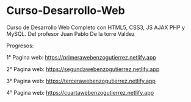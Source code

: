 # Curso-Desarrollo-Web
 
Curso de Desarrollo Web Completo con HTML5, CSS3, JS AJAX PHP y MySQL. Del profesor Juan Pablo De la torre Valdez

Progresos:

1° Pagina web: https://primerawebenzogutierrez.netlify.app

2° Pagina web: https://segundawebenzogutierrez.netlify.app

3° Pagina web: https://tercerawebenzogutierrez.netlify.app

4° Pagina web: https://cuartawebenzogutierrez.netlify.app

